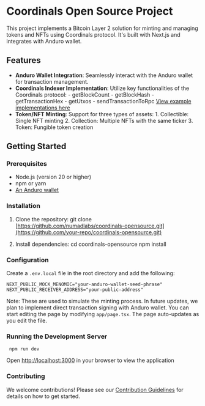 # Coordinals Open Source Project

This project implements a Bitcoin Layer 2 solution for minting and managing tokens and NFTs using Coordinals protocol. It's built with Next.js and integrates with Anduro wallet.

## Features

- **Anduro Wallet Integration**: Seamlessly interact with the Anduro wallet for transaction management.
- **Coordinals Indexer Implementation**: Utilize key functionalities of the Coordinals protocol: - getBlockCount - getBlockHash - getTransactionHex - getUtxos - sendTransactionToRpc [View example implementations here](https://github.com/numadlabs/coordinals-opensource/blob/main/src/utils/libs.ts)
- **Token/NFT Minting**: Support for three types of assets: 1. Collectible: Single NFT minting 2. Collection: Multiple NFTs with the same ticker 3. Token: Fungible token creation

## Getting Started

### Prerequisites

- Node.js (version 20 or higher)
- npm or yarn
- [An Anduro wallet](https://chromewebstore.google.com/detail/anduro-wallet/khebhoaoppjeidmdkpdglmlhghnooijn?hl=en-US)

### Installation

1. Clone the repository:
   git clone [https://github.com/numadlabs/coordinals-opensource.git](https://github.com/your-repo/coordinals-opensource.git)

2. Install dependencies:
   cd coordinals-opensource
   npm install

### Configuration

Create a `.env.local` file in the root directory and add the following:

    NEXT_PUBLIC_MOCK_MENOMIC="your-anduro-wallet-seed-phrase"
    NEXT_PUBLIC_RECEIVER_ADDRESS="your-public-address"

Note: These are used to simulate the minting process. In future updates, we plan to implement direct transaction signing with Anduro wallet.
You can start editing the page by modifying `app/page.tsx`. The page auto-updates as you edit the file.

### Running the Development Server

```
 npm run dev
```

Open [http://localhost:3000](http://localhost:3000) in your browser to view the application

### Contributing

We welcome contributions! Please see our [Contribution Guidelines](CONTRIBUTING.md) for details on how to get started.
